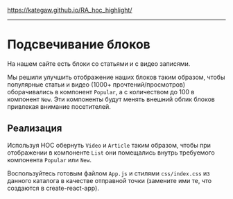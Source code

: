 

https://kategaw.github.io/RA_hoc_highlight/

-------------------------------------------------------------------------------

Подсвечивание блоков
===

На нашем сайте есть блоки со статьями и с видео записями. 

Мы решили улучшить отображение наших блоков таким образом, 
чтобы популярные статьи и видео (1000+ прочтений/просмотров) 
оборачивались в компонент `Popular`, а с количеством до 
100 в компонент `New`. Эти компоненты будут менять внешний 
облик блоков привлекая внимание посетителей.

## Реализация

Используя HOC обернуть `Video` и `Article` таким образом, чтобы при отображении в компоненте `List` они помещались внутрь требуемого компонента `Popular` или `New`.

Воспользуйтесь готовым файлом `App.js` и стилями `css/index.css` из данного каталога в качестве отправной точки (замените ими те, что создаются в create-react-app).